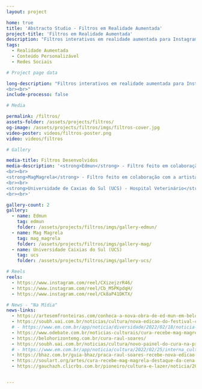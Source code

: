 ```yaml
---
layout: project

home: true
title: 'Abstracto Studio - Filtros em Realidade Aumentada'
project-title: 'Filtros em Realidade Aumentada'
description: "Filtros interativos em realidade aumentada para Instagram e Facebook. Dê vida para um conteúdo estático e o resultado pode ser facilmente compartilhado como story, reels, ou no próprio mural."
tags:
  - Realidade Aumentada
  - Conteúdo Personalizável
  - Redes Sociais

# Project page data

long-description: "Filtros interativos em realidade aumentada para Instagram e Facebook. Dê vida para um conteúdo estático e o resultado pode ser facilmente compartilhado como story, reels, ou no próprio mural.   
<br><br>"
include-processo: false

# Media

permalink: /filtros/
assets-folder: /assets/projects/filtros/
og-image: /assets/projects/filtros/imgs/filtros-cover.jpg
video-poster: videos/filtros-poster.png
video: videos/filtros

# Gallery

media-title: Filtros Desenvolvidos
media-description: '<strong>Edmun</strong> - Filtro feito em colaboração com o artista urbano Edmun para sua empena do Festival CURA: Circuito Urbano de Arte.
<br><br>
<strong>MagMagrela</strong> - Filtro feito em colaboração com a artista urbana MagMagrela para sua empena do Festival CURA: Circuito Urbano de Arte.
<br><br>
<strong>Universidade de Caxias do Sul (UCS) - Hospital Veterinário</strong> - Filtro feito em colaboração com o artista urbano Gomes One para sua empena no Hospital Veterinário da UCS.
<br><br>'

gallery-count: 2
gallery:
  - name: Edmun
    tag: edmun
    folder: /assets/projects/filtros/imgs/gallery-edmun/
  - name: Mag Magrela
    tag: mag_magrela
    folder: /assets/projects/filtros/imgs/gallery-mag/
  - name: Universidade Caixias do Sul (UCS)
    tag: ucs
    folder: /assets/projects/filtros/imgs/gallery-ucs/

# Reels
reels:
  - https://www.instagram.com/reel/CXizejzrR46/
  - https://www.instagram.com/reel/Cb_M5PKpdqH/
  - https://www.instagram.com/reel/Ck8aP41DKTX/

# News - "Na Mídia"
news-links:
  - https://artesemfronteiras.com/conheca-a-nova-obra-de-ed-mun-em-belo-horizonte/
  - https://soubh.uai.com.br/noticias/cultura/nova-edicao-do-festival-cura-comeca-com-pintura-de-empenas-na-praca-raul-soares
  # - https://www.em.com.br/app/noticia/diversidade/2022/02/18/noticia-diversidade,1346007/cura-festival-em-bh-levanta-debates-sobre-o-papel-da-arte-urbana.shtml
  - https://www.odebate.com.br/noticias-culturais/cura-recebe-mag-magrela-destaque-da-cena-mundial-de-arte-urbana.html
  - https://belohorizontemg.com.br/cura-raul-soares/
  - https://soubh.uai.com.br/noticias/cultura/novo-painel-do-cura-na-praca-raul-soares-comeca-a-tomar-forma
  # - https://www.em.com.br/app/noticia/cultura/2022/02/25/interna_cultura,1348350/mag-magrela-conclui-painel-no-edificio-savoy-perto-da-praca-raul-soares.shtml
  - https://bhaz.com.br/guia-bhaz/praca-raul-soares-recebe-nova-edicao-cura-neste-mes
  - https://soulart.org/artes/cura-recebe-mag-magrela-destaque-da-cena-mundial-de-arte-urbana
  - https://gauchazh.clicrbs.com.br/pioneiro/cultura-e-lazer/noticia/2023/08/mural-que-sera-inaugurado-nesta-terca-na-ucs-une-inteligencia-artificial-e-realidade-aumentada-cll19y2f800ao0154pt9ftypu.html


---
```


